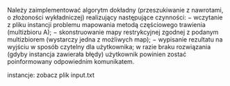 Należy zaimplementować algorytm dokładny (przeszukiwanie z nawrotami, o złożoności wykładniczej) realizujący następujące czynności:
− wczytanie z pliku instancji problemu mapowania metodą częściowego trawienia (multizbioru A);
− skonstruowanie mapy restrykcyjnej zgodnej z podanym multizbiorem (wystarczy jedna z możliwych map);
− wypisanie rezultatu na wyjściu w sposób czytelny dla użytkownika; w razie braku rozwiązania (gdyby instancja zawierała błędy) użytkownik powinien zostać poinformowany odpowiednim komunikatem.

instancje: zobacz plik input.txt

